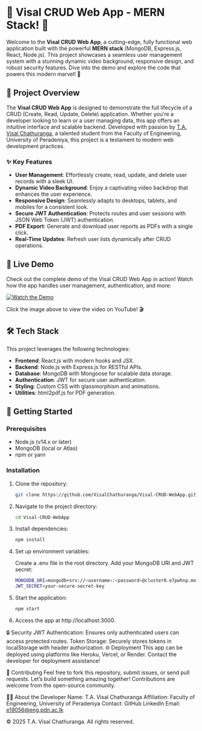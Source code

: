 # 🎉 Visal CRUD Web App - MERN Stack! 🎉

Welcome to the **Visal CRUD Web App**, a cutting-edge, fully functional web application built with the powerful **MERN stack** (MongoDB, Express.js, React, Node.js). This project showcases a seamless user management system with a stunning dynamic video background, responsive design, and robust security features. Dive into the demo and explore the code that powers this modern marvel! 🚀

## 🌟 Project Overview
The **Visal CRUD Web App** is designed to demonstrate the full lifecycle of a CRUD (Create, Read, Update, Delete) application. Whether you're a developer looking to learn or a user managing data, this app offers an intuitive interface and scalable backend. Developed with passion by [T.A. Visal Chathuranga](https://github.com/VisalChathuranga), a talented student from the Faculty of Engineering, University of Peradeniya, this project is a testament to modern web development practices.

### ✨ Key Features
- **User Management**: Effortlessly create, read, update, and delete user records with a sleek UI.
- **Dynamic Video Background**: Enjoy a captivating video backdrop that enhances the user experience.
- **Responsive Design**: Seamlessly adapts to desktops, tablets, and mobiles for a consistent look.
- **Secure JWT Authentication**: Protects routes and user sessions with JSON Web Token (JWT) authentication.
- **PDF Export**: Generate and download user reports as PDFs with a single click.
- **Real-Time Updates**: Refresh user lists dynamically after CRUD operations.

## 🎥 Live Demo
Check out the complete demo of the Visal CRUD Web App in action! Watch how the app handles user management, authentication, and more:

[![Watch the Demo](https://img.youtube.com/vi/k5QNWqsxYIQ/0.jpg)](https://youtu.be/k5QNWqsxYIQ)

Click the image above to view the video on YouTube! 🎬

## 🛠️ Tech Stack
This project leverages the following technologies:
- **Frontend**: React.js with modern hooks and JSX.
- **Backend**: Node.js with Express.js for RESTful APIs.
- **Database**: MongoDB with Mongoose for scalable data storage.
- **Authentication**: JWT for secure user authentication.
- **Styling**: Custom CSS with glassmorphism and animations.
- **Utilities**: html2pdf.js for PDF generation.

## 🚀 Getting Started
### Prerequisites
- Node.js (v14.x or later)
- MongoDB (local or Atlas)
- npm or yarn

### Installation
1. Clone the repository:
   ```bash
   git clone https://github.com/VisalChathuranga/Visal-CRUD-WebApp.git
   ```
2. Navigate to the project directory:
   ```bash
   cd Visal-CRUD-WebApp
   ```
3. Install dependencies:
   ```bash
   npm install
   ```
4. Set up environment variables:

    Create a .env file in the root directory.
    Add your MongoDB URI and JWT secret:
   ```bash
   MONGODB_URI=mongodb+srv://<username>:<password>@cluster0.e7pwhnp.mongodb.net/
   JWT_SECRET=your-secure-secret-key
   ```
5. Start the application:
   ```bash
   npm start
   ```
6. Access the app at http://localhost:3000.

🔒 Security
JWT Authentication: Ensures only authenticated users can access protected routes.
Token Storage: Securely stores tokens in localStorage with header authorization.
🌐 Deployment
This app can be deployed using platforms like Heroku, Vercel, or Render. Contact the developer for deployment assistance!

🤝 Contributing
Feel free to fork this repository, submit issues, or send pull requests. Let’s build something amazing together! Contributions are welcome from the open-source community.

👨‍💻 About the Developer
Name: T.A. Visal Chathuranga
Affiliation: Faculty of Engineering, University of Peradeniya
Contact:
GitHub
LinkedIn
Email: e19056@eng.pdn.ac.lk


© 2025 T.A. Visal Chathuranga. 
All rights reserved.
